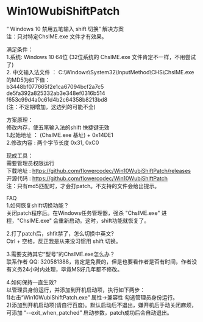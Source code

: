 # Win10WubiShiftPatch

 “ Windows 10 禁用五笔输入 shift 切换” 解决方案  
注：只对特定ChsIME.exe 文件才有效果。  

满足条件：  
1.系统: Windows 10 64位 (32位系统的 ChsIME.exe 文件肯定不一样，不用尝试了)  
2. 中文输入法文件 ： C:\Windows\System32\InputMethod\CHS\ChsIME.exe 的MD5为如下值：  
b3448bf077665f2e1ca67094bcf2a7c5  
de5fa392a825332ab3e348ef0316b514  
f653c99d4a0c61d4b2c64358b8213bd8  
(注：不定期增加，这边列的可能不全)  


方案原理：  
修改内存，使五笔输入法的shift 快捷键无效  
1.起始地址 ： (ChsIME.exe 基址) + 0x14DE1  
2.修改内容 :  两个字节长度  0x31, 0xC0   

现成工具：  
需要管理员权限运行  
下载地址 : https://github.com/flowercodec/Win10WubiShiftPatch/releases  
开源代码 : https://github.com/flowercodec/Win10WubiShiftPatch  
注：只有md5匹配时，才会打patch。不支持的文件会给出提示。  

FAQ  
1.如何恢复shift切换功能？  
关闭patch程序后。在Windows任务管理器，强杀 "ChsIME.exe" 进程，"ChsIME.exe" 会重新启动。这时，shift功能就恢复了。  

2.打了patch后，shfit禁了，怎么切换中英文?  
Ctrl + 空格，反正我是从来没习惯用 shift 切换。  

3.需要支持其它“型号”的ChsIME.exe怎么办？  
联系作者 QQ: 320581388，肯定是免费的，但是也要看作者是否有时间，作者没有义务24小时内处理，毕竟MS好几年都不修改。

4.如何保持一直生效?  
以管理员身份运行，并添加到开机启动项，执行如下两步：  
1)右击“Win10WubiShiftPatch.exe” 属性->兼容性 勾选管理员身份运行。  
2)添加到开机启动项(请自行百度)。默认启动后不退出，嫌开机后手动关闭麻烦，可添加 “--exit_when_patched” 启动参数，patch成功后会自动退出。  
